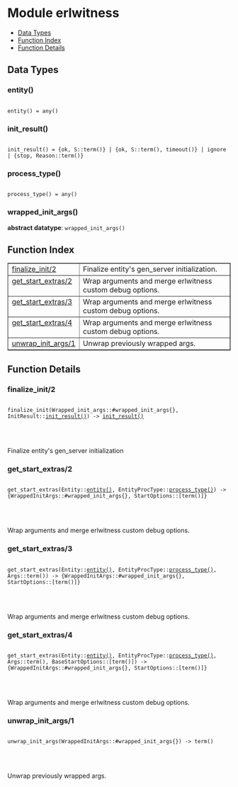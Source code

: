 

# Module erlwitness #
* [Data Types](#types)
* [Function Index](#index)
* [Function Details](#functions)



<a name="types"></a>

## Data Types ##




### <a name="type-entity">entity()</a> ###



<pre><code>
entity() = any()
</code></pre>





### <a name="type-init_result">init_result()</a> ###



<pre><code>
init_result() = {ok, S::term()} | {ok, S::term(), timeout()} | ignore | {stop, Reason::term()}
</code></pre>





### <a name="type-process_type">process_type()</a> ###



<pre><code>
process_type() = any()
</code></pre>





### <a name="type-wrapped_init_args">wrapped_init_args()</a> ###


__abstract datatype__: `wrapped_init_args()`

<a name="index"></a>

## Function Index ##


<table width="100%" border="1" cellspacing="0" cellpadding="2" summary="function index"><tr><td valign="top"><a href="#finalize_init-2">finalize_init/2</a></td><td>Finalize entity's gen_server initialization.</td></tr><tr><td valign="top"><a href="#get_start_extras-2">get_start_extras/2</a></td><td>Wrap arguments and merge erlwitness custom debug options.</td></tr><tr><td valign="top"><a href="#get_start_extras-3">get_start_extras/3</a></td><td>Wrap arguments and merge erlwitness custom debug options.</td></tr><tr><td valign="top"><a href="#get_start_extras-4">get_start_extras/4</a></td><td>Wrap arguments and merge erlwitness custom debug options.</td></tr><tr><td valign="top"><a href="#unwrap_init_args-1">unwrap_init_args/1</a></td><td>Unwrap previously wrapped args.</td></tr></table>


<a name="functions"></a>

## Function Details ##

<a name="finalize_init-2"></a>

### finalize_init/2 ###


<pre><code>
finalize_init(Wrapped_init_args::#wrapped_init_args{}, InitResult::<a href="#type-init_result">init_result()</a>) -&gt; <a href="#type-init_result">init_result()</a>
</code></pre>

<br></br>


Finalize entity's gen_server initialization
<a name="get_start_extras-2"></a>

### get_start_extras/2 ###


<pre><code>
get_start_extras(Entity::<a href="#type-entity">entity()</a>, EntityProcType::<a href="#type-process_type">process_type()</a>) -&gt; {WrappedInitArgs::#wrapped_init_args{}, StartOptions::[term()]}
</code></pre>

<br></br>


Wrap arguments and merge erlwitness custom debug options.

<a name="get_start_extras-3"></a>

### get_start_extras/3 ###


<pre><code>
get_start_extras(Entity::<a href="#type-entity">entity()</a>, EntityProcType::<a href="#type-process_type">process_type()</a>, Args::term()) -&gt; {WrappedInitArgs::#wrapped_init_args{}, StartOptions::[term()]}
</code></pre>

<br></br>


Wrap arguments and merge erlwitness custom debug options.

<a name="get_start_extras-4"></a>

### get_start_extras/4 ###


<pre><code>
get_start_extras(Entity::<a href="#type-entity">entity()</a>, EntityProcType::<a href="#type-process_type">process_type()</a>, Args::term(), BaseStartOptions::[term()]) -&gt; {WrappedInitArgs::#wrapped_init_args{}, StartOptions::[term()]}
</code></pre>

<br></br>


Wrap arguments and merge erlwitness custom debug options.

<a name="unwrap_init_args-1"></a>

### unwrap_init_args/1 ###


<pre><code>
unwrap_init_args(WrappedInitArgs::#wrapped_init_args{}) -&gt; term()
</code></pre>

<br></br>


Unwrap previously wrapped args.
